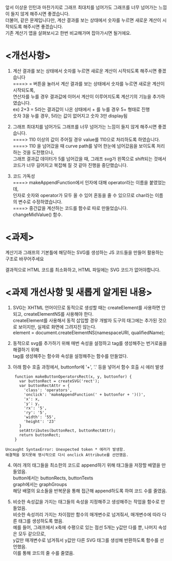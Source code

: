 
# <Feedback>
앞서 이상윤 인턴과 마찬가지로 그래프 최대치를 넘어가도 그래프를 너무 넘어가는 느낌이 들지 않게 해주시면 좋겠습니다.  
더불어, 같은 문제입니다만, 계산 결과를 보는 상태에서 숫자를 누르면 새로운 계산이 시작되도록 해주시면 좋겠습니다.  
기존 계산기 앱을 살펴보시고 한번 비교해가며 잡아가시면 될거에요.  

# <개선사항>
1. 계산 결과를 보는 상태에서 숫자를 누르면 새로운 계산이 시작되도록 해주시면 좋겠습니다  
  ====> = 버튼을 눌러서 계산 결과를 보는 상태에서 숫자를 누르면 새로운 계산이 시작되도록,  
        연산자를 누를 경우 결과값에 이어서 계산이 이루어지도록 계산기의 기능을 추가하였습니다.  
        ex) 2+3 = 5라는 결과값이 나온 상태에서 + 를 누를 경우 5+ 형태로 진행  
            숫자 3을 누를 경우, 5라는 값이 없어지고 숫자 3만 display됨  

2. 그래프 최대치를 넘어가도 그래프를 너무 넘어가는 느낌이 들지 않게 해주시면 좋겠습니다.  
  ====> 110 이상의 값이 주어질 경우 value를 110으로 처리하도록 하였습니다.  
  ====> 110 을 넘어갔을 때 curve path를 넣어 한눈에 넘어갔음을 보이도록 처리하는 것을 도전했으나,   
        그래프 결과값 데이터가 5를 넘어갔을 때, 그래프 svg가 왼쪽으로 shift되는 것에서 코드가 너무 길어지고 복잡해 질 것 같아 진행을   중단했습니다.  

3. 코드 가독성  
  ====> makeAppendFunction에서 인자에 대해 operator라는 이름을 붙였었는데,   
        인자로 숫자와 operator가 모두 올 수 있어 혼동을 줄 수 있으므로 char라는 이름의 변수로 수정하였습니다.    
  ====> 중간값을 계산하는 코드를 함수로 따로 만들었습니다. changeMidValue() 함수.  
  
# <과제>
계산기과 그래프의 기본틀에 해당하는 SVG를 생성하는 JS 코드들을 만들어 활용하는 구조로 바꾸어주세요

결과적으로 HTML 코드를 최소화하고, HTML 파일에는 SVG 코드가 없어야합니다.

# <과제 개선사항 및 새롭게 알게된 내용>

1. SVG는 XHTML 언어이므로 동적으로 생성할 때는 createElement를 사용하면 안되고, createElementNS를 사용해야 한다.  
   createElement를 사용해서 동적 삽입할 경우 개발자 도구의 태그에는 추가된 것으로 보이지만,
   실제로 화면에 그려지진 않는다.  
   element = document.createElementNS(namespaceURI, qualifiedName);

2. 동적으로 svg를 추가하기 위해 매번 속성을 설정하고 tag를 생성해주는 번거로움을 해결하기 위해   
   tag를 생성해주는 함수와 속성을 설정해주는 함수를 만들었다.

3. 아래 함수 호출 과정에서, buttonfor에 '+', '.' 등을 넣어서 함수 호출 시 에러 발생  
```
    function makeButtonOperatorsRect(x, y, buttonfor) {
      var buttonRect = createSVG('rect');
      var buttonRectAttr = {
        'class': 'operators',
        'onclick': 'makeAppendFunction(' + buttonfor + ')()',
        'x': x,
        'y': y,
        'rx': '5',
        'ry': '5',
        'width': '55',
        'height': '23'
      }
      setAttributes(buttonRect, buttonRectAttr);
      return buttonRect;
    }  
```  

    Uncaught SyntaxError: Unexpected token * 에러가 발생함.
    해결책을 찾지못해 명시적으로 다시 onclick Attribute를 선언했음.

4. 여러 개의 태그들을 최소한의 코드로 append하기 위해 태그들을 저장할 배열을 만들었음.  
    button에서는 buttonRects, buttonTexts  
    graph에서는 graphGroups  
    해당 배열의 요소들을 반복문을 통해 접근해 append하도록 하여 코드 수를 줄였음.  

5. 비슷한 속성값을 가지는 태그들의 속성을 지정해주고 생성해주는 작업을 함수로 만들었음.  
    비슷한 속성끼리 가지는 차이점만 함수의 매개변수로 넘겨줘서, 매개변수에 따라 다른 태그를 생성하도록 했음.  
    예를 들어, 그래프에서 x축에 수평으로 있는 점선 5개는 y값만 다를 뿐, 나머지 속성은 모두 같으므로,  
    y값만 매개변수로 넘겨줘서 y값만 다른 SVG 태그를 생성해 반환하도록 함수를 선언했음.  
    이를 통해 코드의 줄 수를 줄였음.
